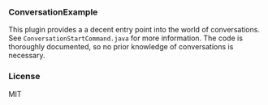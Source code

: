 ### ConversationExample  
This plugin provides a a decent entry point into the world of conversations. 
See `ConversationStartCommand.java` for more information. The code is thoroughly
documented, so no prior knowledge of conversations is necessary.  

### License  
MIT
